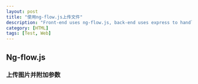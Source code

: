 ```yaml
---
layout: post
title: "使用ng-flow.js上传文件"
description: "Front-end uses ng-flow.js, back-end uses express to handle multiple file upload"
category: [HTML]
tags: [Test, Web]
---
```


## Ng-flow.js


### 上传图片并附加参数


